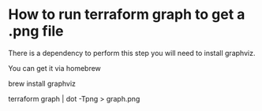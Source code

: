 # How to run terraform graph to get a .png file

There is a dependency to perform this step you will need to install graphviz.  

You can get it via homebrew 

brew install graphviz

terraform graph | dot -Tpng > graph.png

